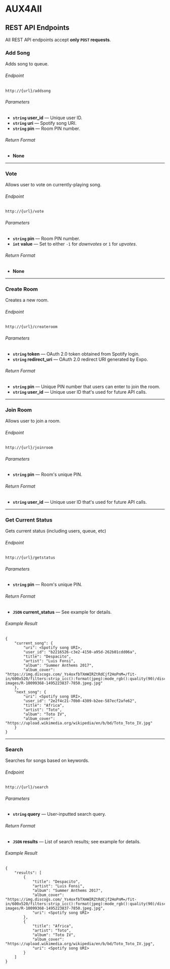 # AUX4All


## REST API Endpoints
All REST API endpoints accept **only <code>POST</code> requests**.



### Add Song
Adds song to queue.
###### Endpoint
```
http://{url}/addsong
```
###### Parameters
- **<code>string</code> user_id** — Unique user ID.
- **<code>string</code> uri** — Spotify song URI.
- **<code>string</code> pin** — Room PIN number.
###### Return Format
- **None**

---

### Vote
Allows user to vote on currently-playing song.
###### Endpoint
```
http://{url}/vote
```
###### Parameters
- **<code>string</code> pin** — Room PIN number.
- **<code>int</code> value** — Set to either <code>-1</code> for _downvotes_ or <code>1</code> for _upvotes_.
###### Return Format
- **None**

---

### Create Room
Creates a new room.
###### Endpoint
```
http://{url}/createroom
```
###### Parameters
- **<code>string</code> token** — OAuth 2.0 token obtained from Spotify login.
- **<code>string</code> redirect_uri** — OAuth 2.0 redirect URI generated by Expo.
###### Return Format
- **<code>string</code> pin** — Unique PIN number that users can enter to join the room.
- **<code>string</code> user_id** — Unique user ID that's used for future API calls.

---

### Join Room
Allows user to join a room.
###### Endpoint
```
http://{url}/joinroom
```
###### Parameters
- **<code>string</code> pin** — Room's unique PIN.
###### Return Format
- **<code>string</code> user_id** — Unique user ID that's used for future API calls.

---

### Get Current Status
Gets current status (including users, queue, etc)
###### Endpoint
```
http://{url}/getstatus
```
###### Parameters
- **<code>string</code> pin** — Room's unique PIN.
###### Return Format
- **<code>JSON</code> current_status** — See example for details.
###### Example Result
```
{
    "current_song": {
        "uri": <Spotify song URI>,
        "user_id": "b2216526-c3e2-4150-a95d-262b01cdd06a",
        "title": "Despacito",
        "artist": "Luis Fonsi",
        "album": "Summer Anthems 2017",
        "album_cover": "https://img.discogs.com/_Ys4oxfbTXmWIRZtRdCjf2HoPnM=/fit-in/600x520/filters:strip_icc():format(jpeg):mode_rgb():quality(90)/discogs-images/R-10099368-1495223837-7850.jpeg.jpg"
    },
    "next_song": {
        "uri": <Spotify song URI>,
        "user_id": "2e2f4c21-70b0-4309-b2ee-587ecf2afe62",
        "title": "Africa",
        "artist": "Toto",
        "album": "Toto IV",
        "album_cover": "https://upload.wikimedia.org/wikipedia/en/b/bd/Toto_Toto_IV.jpg"
    }
}
```

---

### Search
Searches for songs based on keywords.
###### Endpoint
```
http://{url}/search
```
###### Parameters
- **<code>string</code> query** — User-inputted search query.
###### Return Format
- **<code>JSON</code> results** — List of search results; see example for details.
###### Example Result
```
{
    "results": [
        {
            "title": "Despacito",
            "artist": "Luis Fonsi",
            "album": "Summer Anthems 2017",
            "album_cover": "https://img.discogs.com/_Ys4oxfbTXmWIRZtRdCjf2HoPnM=/fit-in/600x520/filters:strip_icc():format(jpeg):mode_rgb():quality(90)/discogs-images/R-10099368-1495223837-7850.jpeg.jpg",
            "uri": <Spotify song URI>
        },
        {
            "title": "Africa",
            "artist": "Toto",
            "album": "Toto IV",
            "album_cover": "https://upload.wikimedia.org/wikipedia/en/b/bd/Toto_Toto_IV.jpg",
            "uri": <Spotify song URI>
        }
    ]
}
```